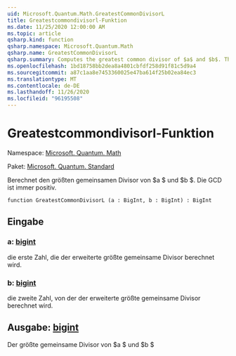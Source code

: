 ```yaml
---
uid: Microsoft.Quantum.Math.GreatestCommonDivisorL
title: Greatestcommondivisorl-Funktion
ms.date: 11/25/2020 12:00:00 AM
ms.topic: article
qsharp.kind: function
qsharp.namespace: Microsoft.Quantum.Math
qsharp.name: GreatestCommonDivisorL
qsharp.summary: Computes the greatest common divisor of $a$ and $b$. The GCD is always positive.
ms.openlocfilehash: 1bd18758bb2dea8a4801cbfdf258d91f81c5d9a4
ms.sourcegitcommit: a87c1aa8e7453360025e47ba614f25b02ea84ec3
ms.translationtype: MT
ms.contentlocale: de-DE
ms.lasthandoff: 11/26/2020
ms.locfileid: "96195508"
---
```

# <a name="greatestcommondivisorl-function"></a>Greatestcommondivisorl-Funktion

Namespace: [Microsoft. Quantum. Math](xref:Microsoft.Quantum.Math)

Paket: [Microsoft. Quantum. Standard](https://nuget.org/packages/Microsoft.Quantum.Standard)


Berechnet den größten gemeinsamen Divisor von $a $ und $b $. Die GCD ist immer positiv.

```qsharp
function GreatestCommonDivisorL (a : BigInt, b : BigInt) : BigInt
```


## <a name="input"></a>Eingabe

### <a name="a--bigint"></a>a: [bigint](xref:microsoft.quantum.lang-ref.bigint)

die erste Zahl, die der erweiterte größte gemeinsame Divisor berechnet wird.


### <a name="b--bigint"></a>b: [bigint](xref:microsoft.quantum.lang-ref.bigint)

die zweite Zahl, von der der erweiterte größte gemeinsame Divisor berechnet wird.



## <a name="output--bigint"></a>Ausgabe: [bigint](xref:microsoft.quantum.lang-ref.bigint)

Der größte gemeinsame Divisor von $a $ und $b $